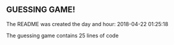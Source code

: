 ## GUESSING GAME!
The README was created the day and hour: 2018-04-22 01:25:18 

The guessing game contains       25 lines of code 
